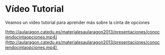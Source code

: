 # Vídeo Tutorial

Veamos un vídeo tutorial para aprender más sobre la cinta de opciones

[http://aularagon.catedu.es/materialesaularagon2013/presentaciones/conociendocintaopciones.mp4](http://aularagon.catedu.es/materialesaularagon2013/presentaciones/conociendocintaopciones.mp4) 

